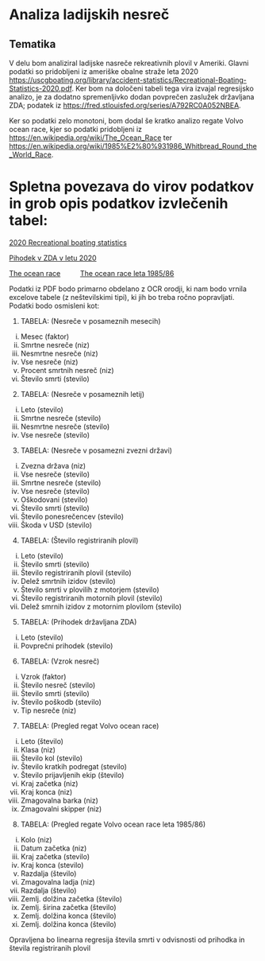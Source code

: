 # Analiza ladijskih nesreč


## Tematika

V delu bom analiziral ladijske nasreče rekreativnih plovil v Ameriki. Glavni podatki so pridobljeni iz ameriške obalne straže leta 2020 <https://uscgboating.org/library/accident-statistics/Recreational-Boating-Statistics-2020.pdf>. Ker bom na določeni tabeli tega vira izvajal regresijsko analizo, je za dodatno spremenljivko dodan povprečen zaslužek državljana ZDA; podatek iz <https://fred.stlouisfed.org/series/A792RC0A052NBEA>.

Ker so podatki zelo monotoni, bom dodal še kratko analizo regate Volvo ocean race, kjer so podatki pridobljeni iz <https://en.wikipedia.org/wiki/The_Ocean_Race> ter <https://en.wikipedia.org/wiki/1985%E2%80%931986_Whitbread_Round_the_World_Race>.

# Spletna povezava do virov podatkov in grob opis podatkov izvlečenih tabel:

[2020 Recreational boating statistics](<https://uscgboating.org/library/accident-statistics/Recreational-Boating-Statistics-2020.pdf>)

[Pihodek v ZDA v letu 2020](<https://fred.stlouisfed.org/series/A792RC0A052NBEA>)

[The ocean race](<https://en.wikipedia.org/wiki/The_Ocean_Race>)
&#8195;
&#8195;
[The ocean race leta 1985/86](<https://en.wikipedia.org/wiki/1985%E2%80%931986_Whitbread_Round_the_World_Race>)

Podatki iz PDF bodo primarno obdelano z OCR orodji, ki nam bodo vrnila excelove tabele (z neštevilskimi tipi), ki jih bo treba ročno popravljati. Podatki bodo osmisleni kot:

1. TABELA: (Nesreče v posameznih mesecih)
<ol type="i">
  <li>Mesec                           (faktor)</li>
  <li>Smrtne nesreče                  (niz)</li>
  <li>Nesmrtne nesreče                (niz)</li>
  <li>Vse nesreče                     (niz)</li>
  <li>Procent smrtnih nesreč          (niz)</li>
  <li>Število smrti                   (stevilo)</li>
</ol>

2. TABELA: (Nesreče v posameznih letij)
<ol type="i">
  <li>Leto                            (stevilo)</li>
  <li>Smrtne nesreče                  (stevilo)</li>
  <li>Nesmrtne nesreče                (stevilo)</li>
  <li>Vse nesreče                     (stevilo)</li>
</ol>

3. TABELA: (Nesreče v posamezni zvezni državi)
<ol type="i">
  <li>Zvezna država                   (niz)</li>
  <li>Vse nesreče                     (stevilo)</li>
  <li>Smrtne nesreče                  (stevilo)</li>
  <li>Vse nesreče                     (stevilo)</li>
  <li>Oškodovani                      (stevilo)</li>
  <li>Število smrti                   (stevilo)</li>
  <li>Število ponesrečencev           (stevilo)</li>
  <li>Škoda v USD                     (stevilo)</li>
</ol>

4. TABELA: (Število registriranih plovil)
<ol type="i">
  <li>Leto        (stevilo)</li>
  <li>Število smrti   (stevilo)</li>
  <li>Število registriranih plovil    (stevilo)</li>
  <li>Delež smrtnih izidov    (stevilo)</li>
  <li>Število smrti v plovilih z motorjem   (stevilo)</li>
  <li>Število registriranih motornih plovil   (stevilo)</li>
  <li>Delež smrnih izidov z motornim plovilom   (stevilo)</li>
</ol>

5. TABELA: (Prihodek državljana ZDA)
<ol type="i">
  <li>Leto    (stevilo)</li>
  <li>Povprečni prihodek    (stevilo)</li>
</ol>

6. TABELA: (Vzrok nesreč)
<ol type="i">
  <li>Vzrok   (faktor)</li>
  <li>Število nesreč    (stevilo)</li>
  <li>Število smrti   (stevilo)</li>
  <li>Število poškodb   (stevilo)</li>
  <li>Tip nesreče   (niz)</li>
</ol>

7. TABELA: (Pregled regat Volvo ocean race)
<ol type="i">
  <li>Leto   (število)</li>
  <li>Klasa    (niz)</li>
  <li>Število kol   (stevilo)</li>
  <li>Število kratkih podregat   (stevilo)</li>
  <li>Število prijavljenih ekip   (število)</li>
  <li>Kraj začetka   (niz)</li>
  <li>Kraj konca   (niz)</li>
  <li>Zmagovalna barka   (niz)</li>
  <li>Zmagovalni skipper   (niz)</li>
</ol>

8. TABELA: (Pregled regate Volvo ocean race leta 1985/86)
<ol type="i">
  <li>Kolo   (niz)</li>
  <li>Datum začetka    (niz)</li>
  <li>Kraj začetka   (stevilo)</li>
  <li>Kraj konca   (stevilo)</li>
  <li>Razdalja   (število)</li>   <!--  NI OK KER NI TIDYDATA,,,, popravi uvoz -->
  <li>Zmagovalna ladja   (niz)</li>
  <li>Razdalja   (število)</li>
  <li>Zemlj. dolžina začetka   (število)</li>
  <li>Zemlj. širina začetka   (število)</li>
  <li>Zemlj. dolžina konca   (število)</li>
  <li>Zemlj. dolžina konca   (število)</li>
</ol>

Opravljena bo linearna regresija števila smrti v odvisnosti od
prihodka in števila registriranih plovil
